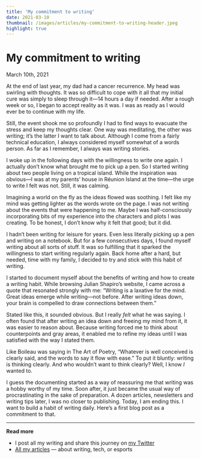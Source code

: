 ```yaml
---
title: 'My commitment to writing'
date: 2021-03-10
thumbnail: /images/articles/my-commitment-to-writing-header.jpeg
highlight: true
---
```


# My commitment to writing

<span class="article-date">March 10th, 2021</span>

At the end of last year, my dad had a cancer recurrence. My head was swirling with thoughts. It was so difficult to cope with it all that my initial cure was simply to sleep through it—14 hours a day if needed. After a rough week or so, I began to accept reality as it was. I was as ready as I would ever be to continue with my life.

Still, the event shook me so profoundly I had to find ways to evacuate the stress and keep my thoughts clear. One way was meditating, the other was writing; it’s the latter I want to talk about. Although I come from a fairly technical education, I always considered myself somewhat of a words person. As far as I remember, I always was writing stories.

I woke up in the following days with the willingness to write one again. I actually don’t know what brought me to pick up a pen. So I started writing about two people living on a tropical island. While the inspiration was obvious—I was at my parents’ house in Réunion Island at the time—the urge to write I felt was not. Still, it was calming. 

Imagining a world on the fly as the ideas flowed was soothing. I felt like my mind was getting lighter as the words wrote on the page. I was not writing about the events that were happening to me. Maybe I was half-consciously incorporating bits of my experience into the characters and plots I was creating. To be honest, I don’t know why it felt that good; but it did.

I hadn’t been writing for leisure for years. Even less literally picking up a pen and writing on a notebook. But for a few consecutives days, I found myself writing about all sorts of stuff. It was so fulfilling that it sparked the willingness to start writing regularly again. Back home after a hard, but needed, time with my family, I decided to try and stick with this habit of writing.

I started to document myself about the benefits of writing and how to create a writing habit. While browsing Julian Shapiro’s website, I came across a quote that resonated strongly with me:  “Writing is a laxative for the mind. Great ideas emerge while writing—not before. After writing ideas down, your brain is compelled to draw connections between them.” 

Stated like this, it sounded obvious. But I really _felt_ what he was saying. I often found that after writing an idea down and freeing my mind from it, it was easier to reason about. Because writing forced me to think about counterpoints and gray areas, it enabled me to refine my ideas until I was satisfied with the way I stated them.

Like Boileau was saying in The Art of Poetry, “Whatever is well conceived is clearly said, and the words to say it flow with ease.” To put it bluntly: writing is thinking clearly. And who wouldn’t want to think clearly? Well, I know _I_ wanted to.

I guess the documenting started as a way of reassuring me that writing was a hobby worthy of my time. Soon after, it just became the usual way of procrastinating in the sake of preparation. A dozen articles, newsletters and writing tips later, I was no closer to publishing.  Today, I am ending this. I want to build a habit of writing daily. Here’s a first blog post as a commitment to that.

---

**Read more**

- I post all my writing and share this journey on [my Twitter](https://twitter.com/lau_cazanove)
- [All my articles](/articles/) — about writing, tech, or esports
